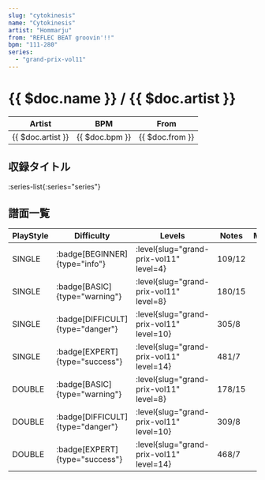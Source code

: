 ```yaml
---
slug: "cytokinesis"
name: "Cytokinesis"
artist: "Hommarju"
from: "REFLEC BEAT groovin'!!"
bpm: "111-280"
series:
  - "grand-prix-vol11"
---
```


# {{ $doc.name }} / {{ $doc.artist }}

|Artist|BPM|From|
|------|---|----|
|{{ $doc.artist }}|{{ $doc.bpm }}|{{ $doc.from }}|

## 収録タイトル

:series-list{:series="series"}

## 譜面一覧

|PlayStyle|Difficulty|Levels|Notes|Movie|
|---------|----------|------|-----|-----|
|SINGLE| :badge[BEGINNER]{type="info"}|<div class="field is-grouped is-grouped-multiline"> :level{slug="grand-prix-vol11" level=4}</div>|109/12||
|SINGLE| :badge[BASIC]{type="warning"}|<div class="field is-grouped is-grouped-multiline"> :level{slug="grand-prix-vol11" level=8}</div>|180/15||
|SINGLE| :badge[DIFFICULT]{type="danger"}|<div class="field is-grouped is-grouped-multiline"> :level{slug="grand-prix-vol11" level=10}</div>|305/8||
|SINGLE| :badge[EXPERT]{type="success"}|<div class="field is-grouped is-grouped-multiline"> :level{slug="grand-prix-vol11" level=14}</div>|481/7||
|DOUBLE| :badge[BASIC]{type="warning"}|<div class="field is-grouped is-grouped-multiline"> :level{slug="grand-prix-vol11" level=8}</div>|178/15||
|DOUBLE| :badge[DIFFICULT]{type="danger"}|<div class="field is-grouped is-grouped-multiline"> :level{slug="grand-prix-vol11" level=10}</div>|309/8||
|DOUBLE| :badge[EXPERT]{type="success"}|<div class="field is-grouped is-grouped-multiline"> :level{slug="grand-prix-vol11" level=14}</div>|468/7||
